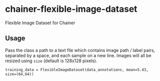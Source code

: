 # chainer-flexible-image-dataset
Flexible Image Dataset for Chainer

## Usage
Pass the class a path to a text file which contains image path / label pairs, separated by a space, and each sample on a new line. Images will all be resized using `size` (default is 128x128 pixels).
```
training_data = FlexibleImageDataset(data_annotations, mean=5.43, size=(64,64))
```